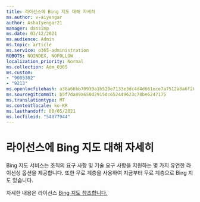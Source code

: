 ```yaml
---
title: 라이선스에 Bing 지도 대해 자세히
ms.author: v-aiyengar
author: AshaIyengar21
manager: dansimp
ms.date: 03/12/2021
ms.audience: Admin
ms.topic: article
ms.service: o365-administration
ROBOTS: NOINDEX, NOFOLLOW
localization_priority: Normal
ms.collection: Adm_O365
ms.custom:
- "9005302"
- "9213"
ms.openlocfilehash: a38a66bb70939a1b520e7133e3dc4d4d661ece7a7512a8a6f263bcc365c71165
ms.sourcegitcommit: b5f7da89a650d2915dc652449623c78be6247175
ms.translationtype: MT
ms.contentlocale: ko-KR
ms.lasthandoff: 08/05/2021
ms.locfileid: "54077944"
---
```

# <a name="learn-about-bing-maps-licensing"></a>라이선스에 Bing 지도 대해 자세히

Bing 지도 서비스는 조직의 요구 사항 및 기술 요구 사항을 지원하는 몇 가지 유연한 라이선싱 옵션을 제공합니다. 또한 무료 계층을 사용하여 지금부터 무료 계층으로 Bing 지도 있습니다.

자세한 내용은 라이선스 [Bing 지도 참조합니다.](https://go.microsoft.com/fwlink/?linkid=2150203)
